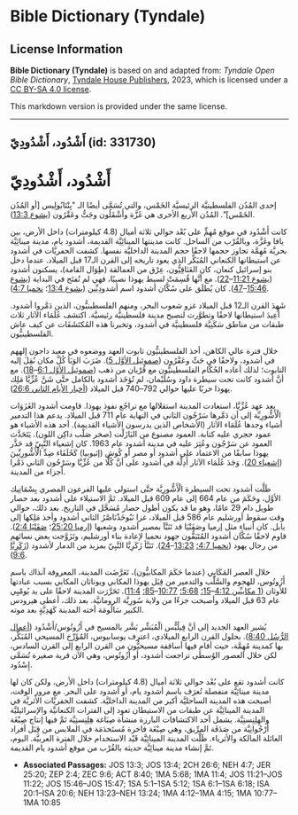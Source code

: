# Bible Dictionary (Tyndale)

## License Information

**Bible Dictionary (Tyndale)** is based on and adapted from: _Tyndale Open Bible Dictionary_, [Tyndale House Publishers](https://tyndaleopenresources.com/), 2023, which is licensed under a [CC BY-SA 4.0 license](https://creativecommons.org/licenses/by-sa/4.0/legalcode.en).

This markdown version is provided under the same license.



--------------------------------

## أَشْدُود، أَشْدُودِيّ (id: 331730)

أَشْدُود، أَشْدُودِيّ
=====================

إحدى المُدُن الفلسطينيَّة الرئيسيَّة الخَمْس، والتي تُسَمَّى أيضًا الـ "بِنْتَابُولِيس \[أو المُدُن الخَمْس]". المُدُن الأربع الأخرى هي غَزَّة وأَشْقَلُون وجَتُّ وعَقْرُون ([يشوع 13:3](https://ref.ly/Josh13:3)).

كانت أَشْدُود في موقع مُهِمٍّ على بُعْد حوالي ثلاثة أميال (4\.8 كيلومترات) داخل الأرض، بين يافا وغَزَّة، وبالقُرْب من الساحل. كانت مدينتها المينائِيَّة القديمة، أشدود يام، مدينة مينائِيَّة بحريَّة مُهِمَّة تجاوز حجمها لاحقًا حجم المدينة الداخليَّة نفسها. كشفت الحفريَّات في أشدود عن استيطانها الكنعاني المُبَكِّر الذي يعود تاريخه إلى القرن الـ17 قبل الميلاد. عندما دخل بنو إسرائيل كنعان، كان العَنَاقِيُّون، عِرْق من العمالقة (طِوَال القامة)، يسكنون أشدود ([يشوع 11:21](https://ref.ly/Josh11:21-Josh11:22)–[22](https://ref.ly/Josh11:21-Josh11:22)). مع أنَّها قُسِمَتْ لسبط يهوذا نصيبًا، فهي لم تُفتَح في البداية ([يشوع 15:46](https://ref.ly/Josh15:46-Josh15:47)–[47](https://ref.ly/Josh15:46-Josh15:47)). كان يُطلَق على سُكَّان أشدود اسم أشدودِيِّين ([يشوع 13:4](https://ref.ly/Josh13:4)؛ [نحميا 4:7](https://ref.ly/Neh4:7)).

شَهِدَ القرن الـ12 قبل الميلاد غزو شعوب البحر، ومنهم الفلسطينيُّون، الذين دَمَّروا أشدود. أُعِيدَ استيطانها لاحقًا وتطوَّرت لتصبح مدينة فلسطينيَّة رئيسيَّة. اكتشف عُلَمَاء الآثار ثلاث طبقات من مناطق سَكَنِيَّة فلسطينيَّة في أشدود، وتخبرنا هذه المُكتَشَفَات عن كيف عاش الفلسطينيُّون.

خلال فترة عالي الكاهن، أخذ الفلسطينيُّون تابوت العهد ووضعوه في معبد داجون إلههم في أشدود، ولاحقًا في جَتِّ وعَقْرُون ([صموئيل الأوَّل 5](https://ref.ly/1Sam5:1-1Sam5:12)). ضَرَبَ الوَبَأ كُلَّ مكان نُقِلَ إليه التابوت؛ لذلك أعاده الحُكَّام الفلسطينيُّون مع قُرْبان من ذهب ([صموئيل الأوَّل 6:1](https://ref.ly/1Sam6:1-1Sam6:18)–[18](https://ref.ly/1Sam6:1-1Sam6:18)). مع أنَّ أشدود كانت تحت سيطرة داود وسُلَيْمان، لم تُؤخَذ أشدود بالكامل حتَّى شَنَّ عُزِّيَّا مَلِك يهوذا حربًا عليها حوالي 792–740 قبل الميلاد ([أخبار الأيام الثاني 26:6](https://ref.ly/2Chr26:6)).

بعد عهد عُزِّيَّا، استعادت المدينة استقلالها مع تراجُع نفوذ يهوذا. قاومت أشدود الغَزَوَات الْأَشُّورِيِّة إلى أن دَمَّرها سَرْجُون الثاني في النهاية عام 711 قبل الميلاد. يدعم هذا التدمير أشياء وجدها عُلَمَاء الآثار (الأشخاص الذين يدرسون الأشياء القديمة). أحد هذه الأشياء هو عمود حجري عليه كتابة. العمود مصنوع من البَازَلْت (صخر صَلْب داكِن اللون). يَتَحَدَّث العمود عن سَرْجُون وعُثِرَ عليه في مدينة أشدود عام 1963\. كان إشعياء النَّبِيّ قد حَذَّر يهوذا سابقًا من الاعتماد على أشدود أو مصر أو كُوش (إثيوبيا) كَحُلَفَاء ضِدِّ الْأَشُّورِيِّينَ ([إشعياء 20](https://ref.ly/Isa20:1-Isa20:6)). وَجَدَ عُلَمَاء الآثار أَدِلَّة في أشدود على أنَّ كُلًّا من عُزِّيَّا وسَرْجُون الثاني دَمَّرا أجزاء من المدينة.

ظَلَّت أشدود تحت السيطرة الْأَشُّورِيَّة حتَّى استولى عليها الفرعون المصري بِسْمَاتِيك الأوَّل، وحَكَمَ من عام 664 إلى عام 609 قبل الميلاد. تَمَّ الاستيلاء على أشدود بعد حصار طويل دام 29 عامًا، وهو ما قد يكون أطول حصار مُسَجَّل في التاريخ. بعد ذلك، حوالي وقت سقوط أورشليم عام 586 قبل الميلاد، غزا نَبُوخَذْنَاصَّرُ الثاني أشدود وأخذ مَلِكها إلى بابل. كان أنبياء مثل إرميا وصَفَنْيَا قد تَنَبَّآ بمصير أشدود وشعبها ([إرميا 25:20](https://ref.ly/Jer25:20)؛ [صَفَنْيَا 2:4](https://ref.ly/Zeph2:4)). قاوم لاحقًا سُكَّان أشدود المُتَبَقُّون جهود نحميا لإعادة بناء أورشليم، وتَزَوَّجت بعض نسائهم من رجال يهود ([نحميا 4:7؛](https://ref.ly/Neh4:7) [13:23](https://ref.ly/Neh13:23-Neh13:24)–[24](https://ref.ly/Neh13:23-Neh13:24)). تَنَبَّأ زَكَرِيَّا النَّبِيّ بمزيد من الدمار لأشدود ([زَكَرِيَّا 9:6](https://ref.ly/Zech9:6)).

خلال العصر المَكَابِي (عندما حَكَمَ المكابيُّون)، تَعَرَّضَت المدينة، المعروفة آنذاك باسم أَزُوتُوس، للهجوم والسَّلْب والتدمير من قِبَل يهوذا المكابي ويوناثان المكابي بسبب عبادتها للأوثان ([1 مكابيِّين 4:12](https://ref.ly/1Macc4:12-1Macc4:15)–[15؛](https://ref.ly/1Macc4:12-1Macc4:15) [5:68؛](https://ref.ly/1Macc5:68) [10:77](https://ref.ly/1Macc10:77-1Macc10:85)–[85؛](https://ref.ly/1Macc10:77-1Macc10:85) [11:4](https://ref.ly/1Macc11:4)). تَحَرَّرَت المدينة لاحقًا على يد بُومْبِي عام 63 قبل الميلاد وأصبحت جزءًا من ولاية سُورِيَّة الرومانيَّة. بعد ذلك، أعطى هيرودس الكبير سَالُومَة أخته المدينة كَهَدِيَّةٍ بعد موته.

يُشير العهد الجديد إلى أنَّ فِيلُبُّس الْمُبَشِّر بَشَّر بالمسيح في أَزُوتُوس/أَشْدُود ([أعمال الرُّسُل 8:40](https://ref.ly/Acts8:40)). بحلول القرن الرابع الميلادي، اعترف يوسابيوس، المُؤَرِّخ المسيحي المُبَكِّر، بها كمدينة مُهِمَّة، حيث أقام فيها أساقفة مسيحيُّون من القرن الرابع إلى القرن السادس، لكن خلال العصور الوُسطَى تراجعت أشدود، أو أَزُوتُوس، وهي الآن قرية صغيرة تُسَمَّى إِسْدُود.

كانت أشدود تقع على بُعْد حوالي ثلاثة أميال (4\.8 كيلومترات) داخل الأرض، ولكن كان لها مدينة مينائِيَّة منفصلة تُعرَف باسم أشدود يام، أو أشدود على البحر. مع مرور الوقت، أصبحت هذه المدينة الساحليَّة أكبر من المدينة الداخليَّة. كشفت الحفريَّات الأثريَّة في المدينة المينائِيَّة عن طبقات من الاستيطان تعود إلى الفترات الكنعانيَّة والإسرائيليَّة والهِلِنِستِيَّة. يشمل أحد الاكتشافات البارزة منشأة صِبَاغة هِلِنِستِيَّة تَمَّ فيها إنتاج صِبْغَة أُرْجُوانِيَّة من صَدَفَة المرِّيق، وهي صِبْغَة فاخرة مُستَخدَمَة في الملابس من قِبَل أفراد العائلة المالكة والأثرياء. ظَلَّت المدينة المينائِيَّة قَيْد الاستخدام خلال الفترة العربيَّة. اليوم، تَمَّ إنشاء مدينة مينائِيَّة حديثة بالقُرْب من موقع أشدود يام القديمة.

* **Associated Passages:** JOS 13:3; JOS 13:4; 2CH 26:6; NEH 4:7; JER 25:20; ZEP 2:4; ZEC 9:6; ACT 8:40; 1MA 5:68; 1MA 11:4; JOS 11:21–JOS 11:22; JOS 15:46–JOS 15:47; 1SA 5:1–1SA 5:12; 1SA 6:1–1SA 6:18; ISA 20:1–ISA 20:6; NEH 13:23–NEH 13:24; 1MA 4:12–1MA 4:15; 1MA 10:77–1MA 10:85

